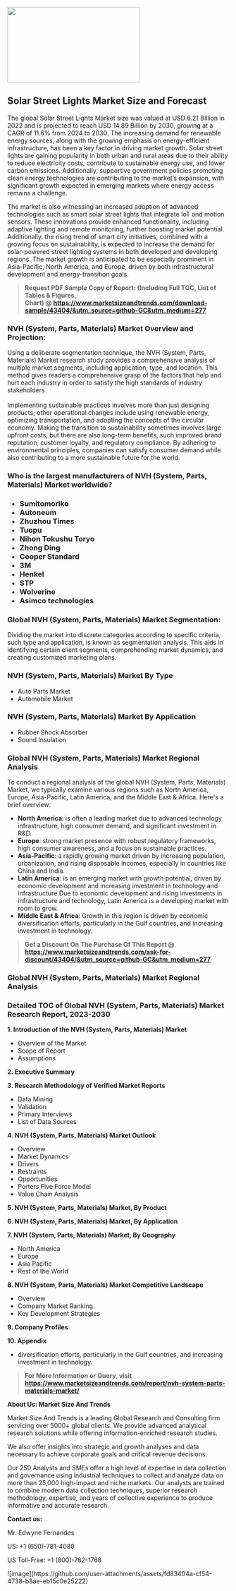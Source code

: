 <p><img class="alignnone size-medium wp-image-20088" src="https://ffe5etoiles.com/wp-content/uploads/2024/12/MST1-300x171.png" alt="" width="300" height="171" /></p><h2>Solar Street Lights Market Size and Forecast</h2><p>The global Solar Street Lights Market size was valued at USD 6.21 Billion in 2022 and is projected to reach USD 14.89 Billion by 2030, growing at a CAGR of 11.6% from 2024 to 2030. The increasing demand for renewable energy sources, along with the growing emphasis on energy-efficient infrastructure, has been a key factor in driving market growth. Solar street lights are gaining popularity in both urban and rural areas due to their ability to reduce electricity costs, contribute to sustainable energy use, and lower carbon emissions. Additionally, supportive government policies promoting clean energy technologies are contributing to the market’s expansion, with significant growth expected in emerging markets where energy access remains a challenge.</p><p>The market is also witnessing an increased adoption of advanced technologies such as smart solar street lights that integrate IoT and motion sensors. These innovations provide enhanced functionality, including adaptive lighting and remote monitoring, further boosting market potential. Additionally, the rising trend of smart city initiatives, combined with a growing focus on sustainability, is expected to increase the demand for solar-powered street lighting systems in both developed and developing regions. The market growth is anticipated to be especially prominent in Asia-Pacific, North America, and Europe, driven by both infrastructural development and energy-transition goals.</p></p><blockquote id="" class=""><strong>Request PDF Sample Copy of Report: (Including Full TOC, List of Tables &amp; Figures, Chart)&nbsp;@&nbsp;<strong><a href="https://www.marketsizeandtrends.com/download-sample/43404/&utm_source=github-GC&utm_medium=277" target="_blank">https://www.marketsizeandtrends.com/download-sample/43404/&utm_source=github-GC&utm_medium=277</a></strong></strong></blockquote><h3 id="" class="">NVH (System, Parts, Materials) Market&nbsp;Overview and Projection:</h3><p id="" class="">Using a deliberate segmentation technique, the NVH (System, Parts, Materials) Market research study provides a comprehensive analysis of multiple market segments, including application, type, and location. This method gives readers a comprehensive grasp of the factors that help and hurt each industry in order to satisfy the high standards of industry stakeholders. <br /> <br />Implementing sustainable practices involves more than just designing products; other operational changes include using renewable energy, optimizing transportation, and adopting the concepts of the circular economy. Making the transition to sustainability sometimes involves large upfront costs, but there are also long-term benefits, such improved brand reputation, customer loyalty, and regulatory compliance. By adhering to environmental principles, companies can satisfy consumer demand while also contributing to a more sustainable future for the world.</p><h3 id="" class="">Who is the largest manufacturers of&nbsp;NVH (System, Parts, Materials) Market worldwide?</h3><h3 class=""><p><ul><li>Sumitomoriko </li><li> Autoneum </li><li> Zhuzhou Times </li><li> Tuopu </li><li> Nihon Tokushu Toryo </li><li> Zhong Ding </li><li> Cooper Standard </li><li> 3M </li><li> Henkel </li><li> STP </li><li> Wolverine </li><li> Asimco technologies</li></ul></p></h3><h3 id="" class="">Global&nbsp;NVH (System, Parts, Materials) Market Segmentation:</h3><p id="" class="">Dividing the market into discrete categories according to specific criteria, such type and application, is known as segmentation analysis. This aids in identifying certain client segments, comprehending market dynamics, and creating customized marketing plans.</p><h3 id="" class="">NVH (System, Parts, Materials) Market&nbsp;By Type</h3><p><p><ul><li>Auto Parts Market</li><li> Automobile Market</p></li></ul></p></p><h3 id="" class="">NVH (System, Parts, Materials) Market&nbsp;By Application</h3><p class=""><p><ul><li>Rubber Shock Absorber</li><li> Sound Insulation</li></ul></p></p><h3 id="" class="">Global NVH (System, Parts, Materials) Market Regional Analysis</h3><p id="" class="">To conduct a regional analysis of the global NVH (System, Parts, Materials) Market, we typically examine various regions such as North America, Europe, Asia-Pacific, Latin America, and the Middle East &amp; Africa. Here's a brief overview:</p><ul><li><strong>North America</strong>: is often a leading market due to advanced technology infrastructure, high consumer demand, and significant investment in R&amp;D.</li><li><strong>Europe</strong>: strong market presence with robust regulatory frameworks, high consumer awareness, and a focus on sustainable practices.</li><li><strong>Asia-Pacific</strong>: a rapidly growing market driven by increasing population, urbanization, and rising disposable incomes, especially in countries like China and India.</li><li><strong>Latin America</strong>: is an emerging market with growth potential, driven by economic development and increasing investment in technology and infrastructure.Due to economic development and rising investments in infrastructure and technology, Latin America is a developing market with room to grow.</li><li><strong>Middle East &amp; Africa</strong>: Growth in this region is driven by economic diversification efforts, particularly in the Gulf countries, and increasing investment in technology.</li></ul><blockquote id="" class=""><strong>Get a Discount On The Purchase Of This Report @ <strong><a href="https://www.marketsizeandtrends.com/ask-for-discount/43404/&utm_source=github-GC&utm_medium=277" target="_blank">https://www.marketsizeandtrends.com/ask-for-discount/43404/&utm_source=github-GC&utm_medium=277</a></strong></strong></blockquote><h3 id="" class="">Global NVH (System, Parts, Materials) Market Regional Analysis</h3><h3 id="" class="">Detailed TOC of Global NVH (System, Parts, Materials) Market Research Report, 2023-2030</h3><p id="" class=""><strong>1. Introduction of the NVH (System, Parts, Materials) Market</strong></p><ul><li>Overview of the Market</li><li>Scope of Report</li><li>Assumptions</li></ul><p id="" class=""><strong>2. Executive Summary</strong></p><p id="" class=""><strong>3. Research Methodology of Verified Market Reports</strong></p><ul><li>Data Mining</li><li>Validation</li><li>Primary Interviews</li><li>List of Data Sources</li></ul><p id="" class=""><strong>4. NVH (System, Parts, Materials) Market Outlook</strong></p><ul><li>Overview</li><li>Market Dynamics</li><li>Drivers</li><li>Restraints</li><li>Opportunities</li><li>Porters Five Force Model</li><li>Value Chain Analysis</li></ul><p id="" class=""><strong>5. NVH (System, Parts, Materials) Market, By Product</strong></p><p id="" class=""><strong>6. NVH (System, Parts, Materials) Market, By Application</strong></p><p id="" class=""><strong>7. NVH (System, Parts, Materials) Market, By Geography</strong></p><ul><li>North America</li><li>Europe</li><li>Asia Pacific</li><li>Rest of the World</li></ul><p id="" class=""><strong>8. NVH (System, Parts, Materials) Market Competitive Landscape</strong></p><ul><li>Overview</li><li>Company Market Ranking</li><li>Key Development Strategies</li></ul><p id="" class=""><strong>9. Company Profiles</strong></p><p id="" class=""><strong>10. Appendix</strong></p><ul><li>diversification efforts, particularly in the Gulf countries, and increasing investment in technology.</li></ul><blockquote id="" class=""><strong>For More Information or Query, visit <strong><strong><a href="https://www.marketsizeandtrends.com/report/nvh-system-parts-materials-market/" target="_blank">https://www.marketsizeandtrends.com/report/nvh-system-parts-materials-market/</a></strong></strong></strong></blockquote><p id="" class=""><strong>About Us: Market Size And Trends</strong></p><p id="" class="">Market Size And Trends is a leading Global Research and Consulting firm servicing over 5000+ global clients. We provide advanced analytical research solutions while offering information-enriched research studies.</p><p id="" class="">We also offer insights into strategic and growth analyses and data necessary to achieve corporate goals and critical revenue decisions.</p><p id="" class="">Our 250 Analysts and SMEs offer a high level of expertise in data collection and governance using industrial techniques to collect and analyze data on more than 25,000 high-impact and niche markets. Our analysts are trained to combine modern data collection techniques, superior research methodology, expertise, and years of collective experience to produce informative and accurate research.</p><p id="" class=""><strong>Contact us:</strong></p><p id="" class="">Mr. Edwyne Fernandes</p><p id="" class="">US: +1 (650)-781-4080</p><p id="" class="">US Toll-Free: +1 (800)-782-1768</p>
![image](https://github.com/user-attachments/assets/fd83404a-cf54-4738-b8ae-eb15c0e25222)
